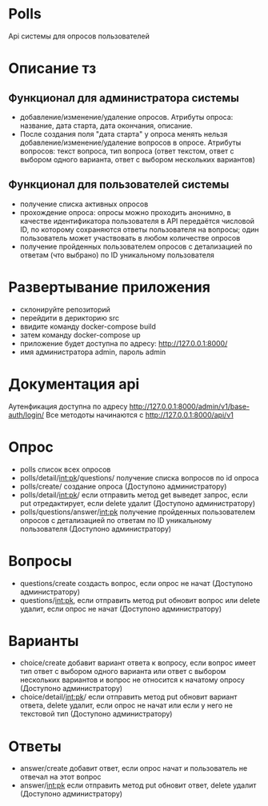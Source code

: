 # Polls
Api системы для опросов пользователей
# Описание тз
## Функционал для администратора системы
- добавление/изменение/удаление опросов. Атрибуты опроса: название, дата старта, дата окончания, описание.
- После создания поля "дата старта"  у опроса менять нельзя добавление/изменение/удаление вопросов в опросе. Атрибуты вопросов: текст вопроса, тип вопроса (ответ текстом, ответ с выбором одного варианта, ответ с выбором нескольких вариантов)  
## Функционал для пользователей системы
- получение списка активных опросов
-  прохождение опроса: опросы можно проходить анонимно, в качестве идентификатора пользователя в API передаётся числовой ID, по которому сохраняются ответы пользователя на вопросы; один пользователь может участвовать в любом количестве опросов
-  получение пройденных пользователем опросов с детализацией по ответам (что выбрано) по ID уникальному пользователя

# Развертывание приложения
* склонируйте репозиторий
* перейдити в дерикторию src 
* ввидите команду docker-compose build
* затем команду   docker-compose up
* приложение будет доступна по адресу: http://127.0.0.1:8000/
* имя администратора admin, пароль admin
# Документация api
Аутенфикация доступна по адресу http://127.0.0.1:8000/admin/v1/base-auth/login/
Все методоты  начинаются с http://127.0.0.1:8000/api/v1
# Опрос
- polls список всех опросов 
- polls/detail/<int:pk>/questions/ получение списка вопросов по id опроса 
- polls/create/ создание опроса (Доступоно администратору)
- polls/detail/<int:pk>/ если отправить метод get выведет запрос, если put отредактирует, если delete удалит (Доступоно администратору)
- polls/questions/answer/<int:pk> получение пройденных пользователем опросов с детализацией по ответам  по ID уникальному пользователя (Доступоно администратору)
# Вопросы 
- questions/create создасть вопрос, если опрос не начат (Доступоно администратору)
- questions/<int:pk>, если отправить метод put обновит вопрос или delete удалит, если опрос не начат  (Доступоно администратору)
# Варианты 
- choice/create  добавит вариант ответа к вопросу, если вопрос имеет тип ответ с выбором одного варианта или ответ с выбором нескольких вариантов и вопрос не относится к  начатому опросу (Доступоно администратору)
- choice/detail/<int:pk>/ если отправить метод put обновит вариант ответа, delete удалит, если опрос не начат или если у него не текстовой тип (Доступоно администратору)
# Ответы 
- answer/create добавит ответ, если опрос начат и пользователь не отвечал на этот вопрос
- answer/<int:pk> если отправить метод put обновит ответ, delete удалит (Доступоно администратору)






